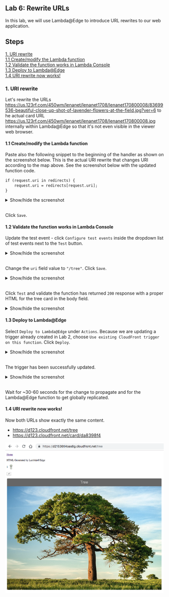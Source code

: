 ## Lab 6: Rewrite URLs

In this lab, we will use Lambda@Edge to introduce URL rewrites to our web application.


## Steps

[1. URI rewrite](#2-uri-rewrite)  
[1.1 Create/modify the Lambda function](#21-createmodify-the-lambda-function)  
[1.2 Validate the function works in Lambda Console](#22-validate-the-function-works-in-lambda-console)  
[1.3 Deploy to Lambda@Edge](#23-deploy-to-lambdaedge)  
[1.4 URI rewrite now works!](#24-uri-rewrite-now-works)  

### 1. URI rewrite

Let's rewrite the URLs
https://us.123rf.com/450wm/lenanet/lenanet1708/lenanet170800008/83699536-beautiful-close-up-shot-of-lavender-flowers-at-the-field.jpg?ver=6
to he actual card URL  
https://us.123rf.com/450wm/lenanet/lenanet1708/lenanet170800008.jpg
internally within Lambda@Edge so that it's not even visible in the viewer web browser.

#### 1.1 Create/modify the Lambda function


Paste also the following snippet to the beginning of the handler as shown on the screenshot below. This is the actual URI rewrite that changes URI according to the map above. See the screenshot below with the updated function code.

```
if (request.uri in redirects) {
    request.uri = redirects[request.uri];
}
```

<details><summary>Show/hide the screenshot</summary>
  
<kbd>![x](./img/2-01-modify-card-generation.png)</kbd>
</details><br/>

Click `Save`.

#### 1.2 Validate the function works in Lambda Console

Update the test event - click `Configure test events` inside the dropdown list of test events next to the `Test` button.

<details><summary>Show/hide the screenshot</summary>
  
<kbd>![x](./img/2-02-test-event-1.png)</kbd>
</details><br/>

Change the `uri` field value to `"/tree"`. Click `Save`.

<details><summary>Show/hide the screenshot</summary>
  
<kbd>![x](./img/2-02-test-event-2.png)</kbd>
</details><br/>

Click `Test` and validate the function has returned `200` response with a proper HTML for the tree card in the body field.

<details><summary>Show/hide the screenshot</summary>
  
<kbd>![x](./img/2-03-test-invoke-success.png)</kbd>
</details>

#### 1.3 Deploy to Lambda@Edge

Select `Deploy to Lambda@Edge` under `Actions`. Because we are updating a trigger already created in Lab 2, choose `Use existing CloudFront trigger on this function`. Click `Deploy`.

<details><summary>Show/hide the screenshot</summary>
  
<kbd>![x](./img/2-04-deploy-to-lambda-edge.png)</kbd>
</details><br/>

The trigger has been successfully updated.

<details><summary>Show/hide the screenshot</summary>
  
<kbd>![x](./img/2-05-deploy-to-lambda-edge-success.png)</kbd>
</details><br/>

Wait for ~30-60 seconds for the change to propagate and for the Lambda@Edge function to get globally replicated.

#### 1.4 URI rewrite now works!

Now both URLs show exactly the same content.

* https://d123.cloudfront.net/tree
* https://d123.cloudfront.net/card/da8398f4  

<kbd>![x](./img/2-06-pretty-uri.png)</kbd>
